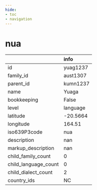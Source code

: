 ```yaml
---
hide:
- toc
- navigation
---
```

# nua
|                      | info     |
|:---------------------|:---------|
| id                   | yuag1237 |
| family_id            | aust1307 |
| parent_id            | kumn1237 |
| name                 | Yuaga    |
| bookkeeping          | False    |
| level                | language |
| latitude             | -20.5664 |
| longitude            | 164.51   |
| iso639P3code         | nua      |
| description          | nan      |
| markup_description   | nan      |
| child_family_count   | 0        |
| child_language_count | 0        |
| child_dialect_count  | 2        |
| country_ids          | NC       |